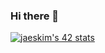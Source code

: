### Hi there 👋

[![jaeskim's 42 stats](https://badge42.herokuapp.com/api/stats/abahmani)](https://github.com/JaeSeoKim/badge42) 
